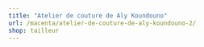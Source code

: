```yaml
---
title: "Atelier de couture de Aly Koundouno"
url: /macenta/atelier-de-couture-de-aly-koundouno-2/
shop: tailleur
---
```


